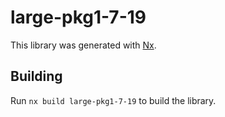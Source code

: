 # large-pkg1-7-19

This library was generated with [Nx](https://nx.dev).

## Building

Run `nx build large-pkg1-7-19` to build the library.
